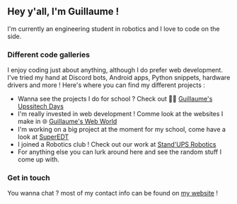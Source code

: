 ## Hey y'all, I'm Guillaume !

I'm currently an engineering student in robotics and I love to code on the side.

### Different code galleries

I enjoy coding just about anything, although I do prefer web development. I've tried my hand at Discord bots, Android apps, Python snippets, hardware drivers and more ! Here's where you can find my different projects :

- Wanna see the projects I do for school ? Check out 🧑‍🏫 [Guillaume's Upssitech Days](https://github.com/gui-upssitech)
- I'm really invested in web development ! Comme look at the websites I make in 🌐 [Guillaume's Web World](https://github.com/gui-websites)
- I'm working on a big project at the moment for my school, come have a look at [SuperEDT](https://github.com/UPSSI-DEV)
- I joined a Robotics club ! Check out our work at [Stand'UPS Robotics](https://github.com/Stand-UPS-Robotique)
- For anything else you can lurk around here and see the random stuff I come up with.


### Get in touch

You wanna chat ? most of my contact info can be found on [my website](https://guillaume-prog.com) !
